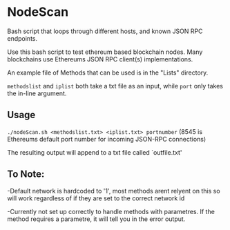 # NodeScan
Bash script that loops through different hosts, and known JSON RPC endpoints.

Use this bash script to test ethereum based blockchain nodes. Many blockchains use Ethereums JSON RPC client(s) implementations.

An example file of Methods that can be used is in the "Lists" directory. 

`methodslist` and `iplist` both take a txt file as an input, while `port` only takes the in-line argument. 

## Usage
`./nodeScan.sh <methodslist.txt> <iplist.txt> portnumber` (8545 is Ethereums default port number for incoming JSON-RPC connections)

The resulting output will append to a txt file called `outfile.txt'

## To Note:
-Default network is hardcoded to '1', most methods arent relyent on this so will work regardless of if they are set to the correct network id

-Currently not set up correctly to handle methods with parametres. If the method requires a parametre, it will tell you in the error output. 
